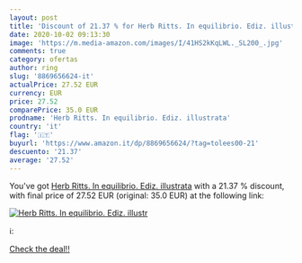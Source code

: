 ```yaml
---
layout: post
title: 'Discount of 21.37 % for Herb Ritts. In equilibrio. Ediz. illustr'
date: 2020-10-02 09:13:30
image: 'https://m.media-amazon.com/images/I/41HS2kKqLWL._SL200_.jpg'
comments: true
category: ofertas
author: ring
slug: '8869656624-it'
actualPrice: 27.52 EUR
currency: EUR
price: 27.52
comparePrice: 35.0 EUR
prodname: 'Herb Ritts. In equilibrio. Ediz. illustrata'
country: 'it'
flag: '🇮🇹'
buyurl: 'https://www.amazon.it/dp/8869656624/?tag=tolees00-21'
descuento: '21.37'
average: '27.52'
---
```


You've got [Herb Ritts. In equilibrio. Ediz. illustrata](https://www.amazon.it/dp/8869656624/?tag=tolees00-21) with a  21.37 % discount, with final price of 27.52 EUR (original: 35.0 EUR) at the following link:

[![Herb Ritts. In equilibrio. Ediz. illustr](https://m.media-amazon.com/images/I/41HS2kKqLWL._SL200_.jpg)](https://www.amazon.it/dp/8869656624/?tag=tolees00-21)

ℹ️:


[Check the deal!!](https://www.amazon.it/dp/8869656624/?tag=tolees00-21)
